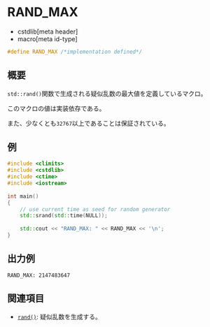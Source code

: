 # RAND_MAX
* cstdlib[meta header]
* macro[meta id-type]

```cpp
#define RAND_MAX /*implementation defined*/
```

## 概要
`std::rand()`関数で生成される疑似乱数の最大値を定義しているマクロ。

このマクロの値は実装依存である。

また、少なくとも`32767`以上であることは保証されている。

## 例
```cpp example
#include <climits>
#include <cstdlib>
#include <ctime>
#include <iostream>
 
int main()
{
    // use current time as seed for random generator
    std::srand(std::time(NULL));
 
    std::cout << "RAND_MAX: " << RAND_MAX << '\n';
}
```

## 出力例
```
RAND_MAX: 2147483647
```

## 関連項目
- [`rand()`](rand.md): 疑似乱数を生成する。

